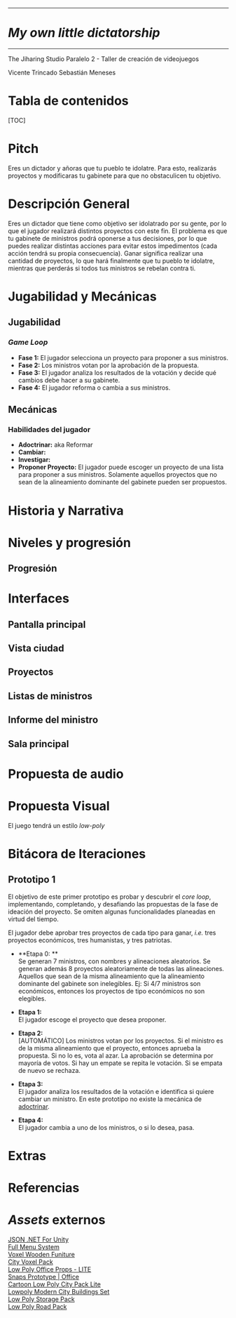 ***

# ***My own little dictatorship***

***
The Jiharing Studio
Paralelo 2 - Taller de creación de videojuegos

Vicente Trincado
Sebastián Meneses


# Tabla de contenidos
[TOC]

# Pitch
Eres un dictador y añoras que tu pueblo te idolatre. Para esto, realizarás proyectos y modificaras tu gabinete para que no obstaculicen tu objetivo.

# Descripción General
Eres un dictador que tiene como objetivo ser idolatrado por su gente, por lo que el jugador realizará distintos proyectos con este fin. El problema es que tu gabinete de ministros podrá oponerse a tus decisiones, por lo que puedes realizar distintas acciones para evitar estos impedimentos (cada acción tendrá su propia consecuencia). Ganar significa realizar una cantidad de proyectos, lo que hará finalmente que tu pueblo te idolatre, mientras que perderás si todos tus ministros se rebelan contra ti.

# Jugabilidad y Mecánicas
## Jugabilidad
### _Game Loop_
* **Fase 1:** El jugador selecciona un proyecto para proponer a sus ministros.
* **Fase 2:** Los ministros votan por la aprobación de la propuesta.
* **Fase 3:** El jugador analiza los resultados de la votación y decide qué cambios debe hacer a su gabinete.
* **Fase 4:** El jugador reforma o cambia a sus ministros.
## Mecánicas
### Habilidades del jugador
*   **Adoctrinar:** aka Reformar
*   **Cambiar:**
*   **Investigar:**
*   **Proponer Proyecto:** El jugador puede escoger un proyecto de una lista para proponer a sus ministros. Solamente aquellos proyectos que no sean de la alineamiento dominante del gabinete pueden ser propuestos.
# Historia y Narrativa
# Niveles y progresión
## Progresión
# Interfaces
## Pantalla principal
## Vista ciudad
## Proyectos
## Listas de ministros
## Informe del ministro
## Sala principal
# Propuesta de audio
# Propuesta Visual
El juego tendrá un estilo _low-poly_
# Bitácora de Iteraciones
## Prototipo 1
El objetivo de este primer prototipo es probar y descubrir el _core loop_, implementando, completando, y desafiando las propuestas de la fase de ideación del proyecto. Se omiten algunas funcionalidades planeadas en virtud del tiempo.

<!--img-->

El jugador debe aprobar tres proyectos de cada tipo para ganar, _i.e._ tres proyectos económicos, tres humanistas, y tres patriotas.

<!--¿Y cómo pierdo?-->

* **Etapa 0: **  
  Se generan 7 ministros, con nombres y alineaciones aleatorios.
  Se generan además 8 proyectos aleatoriamente de todas las alineaciones. Aquellos que sean de la misma alineamiento que la alineamiento dominante del gabinete son inelegibles. Ej: Si 4/7 ministros son económicos, entonces los proyectos de tipo económicos no son elegibles.
  
* **Etapa 1:**  
  El jugador escoge el proyecto que desea proponer.

* **Etapa 2:**  
  [AUTOMÁTICO] Los ministros votan por los proyectos. Si el ministro es de la misma alineamiento que el proyecto, entonces aprueba la propuesta. Si no lo es, vota al azar.
  La aprobación se determina por mayoría de votos. Si hay un empate se repita le votación. Si se empata de nuevo se rechaza.

* **Etapa 3:**  
  El jugador analiza los resultados de la votación e identifica si quiere cambiar un ministro. En este prototipo no existe la mecánica de [adoctrinar](#habilidades-del-jugador).

* **Etapa 4:**  
  El jugador cambia a uno de los ministros, o si lo desea, pasa.
  <!--¿Sólo a uno?-->
  <!--¿Reroll o elige alineamiento?-->

# Extras
# Referencias
# _Assets_ externos
[JSON .NET For Unity](https://assetstore.unity.com/packages/tools/input-management/json-net-for-unity-11347)  
[Full Menu System](https://assetstore.unity.com/packages/tools/gui/full-menu-system-free-158919)  
[Voxel Wooden Funiture](https://assetstore.unity.com/packages/3d/props/furniture/voxel-wooden-funiture-67811)  
[City Voxel Pack](https://assetstore.unity.com/packages/3d/environments/urban/city-voxel-pack-136141)  
[Low Poly Office Props - LITE](https://assetstore.unity.com/packages/3d/environments/low-poly-office-props-lite-131438)  
[Snaps Prototype | Office](https://assetstore.unity.com/packages/3d/environments/snaps-prototype-office-137490)  
[Cartoon Low Poly City Pack Lite](https://assetstore.unity.com/packages/3d/environments/urban/cartoon-low-poly-city-pack-lite-166617)  
[Lowpoly Modern City Buildings Set](https://assetstore.unity.com/packages/3d/environments/urban/lowpoly-modern-city-buildings-set-64427)  
[Low Poly Storage Pack](https://assetstore.unity.com/packages/3d/environments/urban/low-poly-storage-pack-101732)  
[Low Poly Road Pack](https://assetstore.unity.com/packages/3d/environments/roadways/low-poly-road-pack-67288)  

